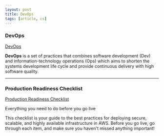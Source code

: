 ```yaml
---
layout: post
title: DevOps
tags: [article, cs]
---
```


<!--more-->

### DevOps

[DevOps](https://en.wikipedia.org/wiki/DevOps)

**DevOps** is a set of practices that combines software development (Dev) and information-technology operations (Ops) which aims to shorten the systems development life cycle and provide continuous delivery with high software quality.

---

### Production Readiness Checklist
[Production Readiness Checklist](https://gruntwork.io/devops-checklist/)

Everything you need to do before you go live

This checklist is your guide to the best practices for deploying secure, scalable, and highly available infrastructure in AWS. Before you go live, go through each item, and make sure you haven't missed anything important!
